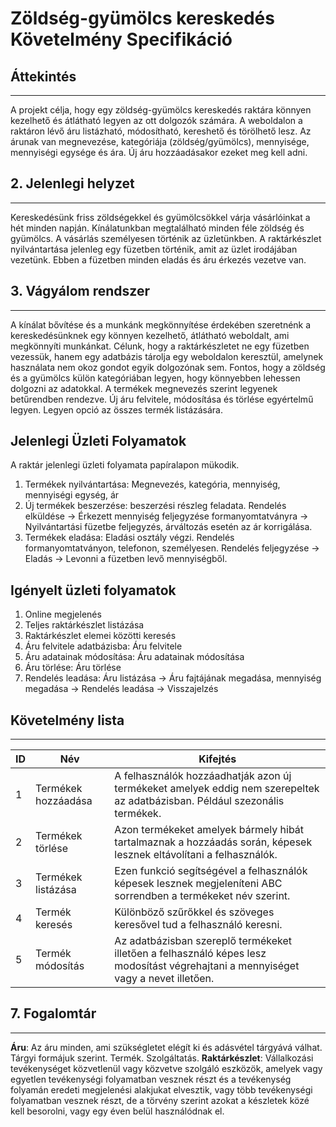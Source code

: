 # Zöldség-gyümölcs kereskedés Követelmény Specifikáció

## Áttekintés
---
A projekt célja, hogy egy zöldség-gyümölcs kereskedés raktára könnyen kezelhető és átlátható legyen az ott
dolgozók számára. A weboldalon a raktáron lévő áru listázható, módosítható, kereshető és törölhető lesz. Az 
árunak van megnevezése, kategóriája (zöldség/gyümölcs), mennyisége, mennyiségi egysége és ára. Új áru hozzáadásakor
ezeket meg kell adni.

## 2. Jelenlegi helyzet
---
Kereskedésünk friss zöldségekkel és gyümölcsökkel várja vásárlóinkat a hét minden napján. Kínálatunkban megtalálható
minden féle zöldség és gyümölcs. A vásárlás személyesen történik az üzletünkben. A raktárkészlet nyilvántartása jelenleg
egy füzetben történik, amit az üzlet irodájában vezetünk. Ebben a füzetben minden eladás és áru érkezés vezetve van.

## 3. Vágyálom rendszer
---
A kínálat bővítése és a munkánk megkönnyítése érdekében szeretnénk a kereskedésünknek egy könnyen kezelhető, átlátható
weboldalt, ami megkönnyíti munkánkat. Célunk, hogy a raktárkészletet ne egy füzetben vezessük, hanem egy adatbázis
tárolja egy weboldalon keresztül, amelynek használata nem okoz gondot egyik dolgozónak sem. Fontos, hogy a zöldség és
a gyümölcs külön kategóriában legyen, hogy könnyebben lehessen dolgozni az adatokkal. A termékek megnevezés szerint
legyenek betűrendben rendezve. Új áru felvitele, módosítása és törlése egyértelmű legyen. Legyen opció az összes termék
listázására.

## Jelenlegi Üzleti Folyamatok

A raktár jelenlegi üzleti folyamata papíralapon mükodik.

1. Termékek nyilvántartása: Megnevezés, kategória, mennyiség, mennyiségi egység, ár
2. Új termékek beszerzése: beszerzési részleg feladata. Rendelés elküldése -> Érkezett mennyiség feljegyzése formanyomtatványra -> Nyilvántartási füzetbe feljegyzés, árváltozás esetén az ár korrigálása.
3. Termékek eladása: Eladási osztály végzi. Rendelés formanyomtatványon, telefonon, személyesen. Rendelés feljegyzése -> Eladás -> Levonni a füzetben levő mennyiségből.

## Igényelt üzleti folyamatok
1. Online megjelenés
2. Teljes raktárkészlet listázása
3. Raktárkészlet elemei közötti keresés
4. Áru felvitele adatbázisba: Áru felvitele
5. Áru adatainak módosítása: Áru adatainak módosítása
6. Áru törlése: Áru törlése
7. Rendelés leadása:  Áru listázása -> Áru fajtájának megadása, mennyiség megadása -> Rendelés leadása -> Visszajelzés

## Követelmény lista
---
    
| ID  | Név | Kifejtés |
| ------------- | ------------- | ------------- |
| 1  | Termékek hozzáadása  | A felhasználók hozzáadhatják azon új termékeket amelyek eddig nem szerepeltek az adatbázisban. Például szezonális termékek. |
| 2  | Termékek törlése  | Azon termékeket amelyek bármely hibát tartalmaznak a hozzáadás során, képesek lesznek eltávolítani a felhasználók. |
| 3  | Termékek listázása  | Ezen funkció segítségével a felhasználók képesek lesznek megjeleníteni ABC sorrendben a termékeket név szerint. |
| 4  | Termék keresés  | Különböző szűrőkkel és szöveges keresővel tud a felhasználó keresni. |
| 5  | Termék módosítás  | Az adatbázisban szereplő termékeket illetően a felhasználó képes lesz modosítást végrehajtani a mennyiséget vagy a nevet illetően. |

## 7. Fogalomtár
---
**Áru**: Az áru minden, ami szükségletet elégít ki és adásvétel tárgyává válhat. Tárgyi formájuk szerint. Termék. Szolgáltatás.
**Raktárkészlet**: Vállalkozási tevékenységet közvetlenül vagy közvetve szolgáló eszközök, amelyek vagy egyetlen tevékenységi folyamatban vesznek részt és a tevékenység folyamán eredeti megjelenési alakjukat elvesztik, vagy több tevékenységi folyamatban vesznek részt, de a törvény szerint azokat a készletek közé kell besorolni, vagy egy éven belül használódnak el.